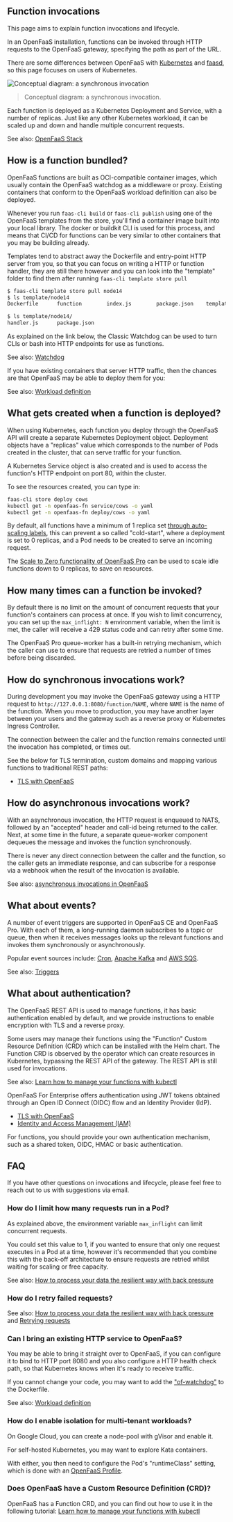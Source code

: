 ## Function invocations

This page aims to explain function invocations and lifecycle.

In an OpenFaaS installation, functions can be invoked through HTTP requests to the OpenFaaS gateway, specifying the path as part of the URL.

There are some differences between OpenFaaS with [Kubernetes](/deployment/kubernetes) and [faasd](/deployment/faasd), so this page focuses on users of Kubernetes.

![Conceptual diagram: a synchronous invocation](/images/invoke.png)
> Conceptual diagram: a synchronous invocation.

Each function is deployed as a Kubernetes Deployment and Service, with a number of replicas. Just like any other Kubernetes workload, it can be scaled up and down and handle multiple concurrent requests.

See also: [OpenFaaS Stack](/architecture/stack)

## How is a function bundled?

OpenFaaS functions are built as OCI-compatible container images, which usually contain the OpenFaaS watchdog as a middleware or proxy. Existing containers that conform to the OpenFaaS workload definition can also be deployed.

Whenever you run `faas-cli build` or `faas-cli publish` using one of the OpenFaaS templates from the store, you'll find a container image built into your local library. The docker or buildkit CLI is used for this process, and means that CI/CD for functions can be very similar to other containers that you may be building already.

Templates tend to abstract away the Dockerfile and entry-point HTTP server from you, so that you can focus on writing a HTTP or function handler, they are still there however and you can look into the "template" folder to find them after running `faas-cli template store pull`

```bash
$ faas-cli template store pull node14
$ ls template/node14
Dockerfile      function        index.js        package.json    template.yml

$ ls template/node14/
handler.js      package.json
```

As explained on the link below, the Classic Watchdog can be used to turn CLIs or bash into HTTP endpoints for use as functions.

See also: [Watchdog](/architecture/watchdog)

If you have existing containers that server HTTP traffic, then the chances are that OpenFaaS may be able to deploy them for you:

See also: [Workload definition](/reference/workloads)

## What gets created when a function is deployed?

When using Kubernetes, each function you deploy through the OpenFaaS API will create a separate Kubernetes Deployment object. Deployment objects have a "replicas" value which corresponds to the number of Pods created in the cluster, that can serve traffic for your function.

A Kubernetes Service object is also created and is used to access the function's HTTP endpoint on port 80, within the cluster.

To see the resources created, you can type in:

```bash
faas-cli store deploy cows
kubectl get -n openfaas-fn service/cows -o yaml
kubectl get -n openfaas-fn deploy/cows -o yaml
```

By default, all functions have a minimum of 1 replica set [through auto-scaling labels](/architecture/autoscaling), this can prevent a so called "cold-start", where a deployment is set to 0 replicas, and a Pod needs to be created to serve an incoming request.

The [Scale to Zero functionality of OpenFaaS Pro](/openfaas-pro/scale-to-zero) can be used to scale idle functions down to 0 replicas, to save on resources.

## How many times can a function be invoked?

By default there is no limit on the amount of concurrent requests that your function's containers can process at once. If you wish to limit concurrency, you can set up the `max_inflight: N` environment variable, when the limit is met, the caller will receive a 429 status code and can retry after some time.

The OpenFaaS Pro queue-worker has a built-in retrying mechanism, which the caller can use to ensure that requests are retried a number of times before being discarded.

## How do synchronous invocations work?

During development you may invoke the OpenFaaS gateway using a HTTP request to `http://127.0.0.1:8080/function/NAME`, where `NAME` is the name of the function. When you move to production, you may have another layer between your users and the gateway such as a reverse proxy or Kubernetes Ingress Controller.

The connection between the caller and the function remains connected until the invocation has completed, or times out.

See the below for TLS termination, custom domains and mapping various functions to traditional REST paths:

* [TLS with OpenFaaS](/reference/tls-openfaas)

## How do asynchronous invocations work?

With an asynchronous invocation, the HTTP request is enqueued to NATS, followed by an "accepted" header and call-id being returned to the caller. Next, at some time in the future, a separate queue-worker component dequeues the message and invokes the function synchronously.

There is never any direct connection between the caller and the function, so the caller gets an immediate response, and can subscribe for a response via a webhook when the result of the invocation is available.

See also: [asynchronous invocations in OpenFaaS](/reference/async)

## What about events?

A number of event triggers are supported in OpenFaaS CE and OpenFaaS Pro. With each of them, a long-running daemon subscribes to a topic or queue, then when it receives messages looks up the relevant functions and invokes them synchronously or asynchronously.

Popular event sources include: [Cron](/reference/cron), [Apache Kafka](/openfaas-pro/kafka-events) and [AWS SQS](/openfaas-pro/sqs-events).

See also: [Triggers](/reference/triggers)

## What about authentication?

The OpenFaaS REST API is used to manage functions, it has basic authentication enabled by default, and we provide instructions to enable encryption with TLS and a reverse proxy.

Some users may manage their functions using the "Function" Custom Resource Definition (CRD) which can be installed with the Helm chart. The Function CRD is observed by the operator which can create resources in Kubernetes, bypassing the REST API of the gateway. The REST API is still used for invocations.

See also: [Learn how to manage your functions with kubectl](https://www.openfaas.com/blog/manage-functions-with-kubectl/)

OpenFaaS For Enterprise offers authentication using JWT tokens obtained through an Open ID Connect (OIDC) flow and an Identity Provider (IdP).

* [TLS with OpenFaaS](/reference/tls-openfaas)
* [Identity and Access Management (IAM)](/openfaas-pro/iam/overview/)

For functions, you should provide your own authentication mechanism, such as a shared token, OIDC, HMAC or basic authentication.

## FAQ

If you have other questions on invocations and lifecycle, please feel free to reach out to us with suggestions via email.

### How do I limit how many requests run in a Pod?

As explained above, the environment variable `max_inflight` can limit concurrent requests.

You could set this value to 1, if you wanted to ensure that only one request executes in a Pod at a time, however it's recommended that you combine this with the back-off architecture to ensure requests are retried whilst waiting for scaling or free capacity.

See also: [How to process your data the resilient way with back pressure](https://www.openfaas.com/blog/limits-and-backpressure/)

### How do I retry failed requests?

See also: [How to process your data the resilient way with back pressure](https://www.openfaas.com/blog/limits-and-backpressure/) and [Retrying requests](/openfaas-pro/retries)

### Can I bring an existing HTTP service to OpenFaaS?

You may be able to bring it straight over to OpenFaaS, if you can configure it to bind to HTTP port 8080 and you also configure a HTTP health check path, so that Kubernetes knows when it's ready to receive traffic.

If you cannot change your code, you may want to add the ["of-watchdog"](/architecture/watchdog) to the Dockerfile.

See also: [Workload definition](/reference/workloads)

### How do I enable isolation for multi-tenant workloads?

On Google Cloud, you can create a node-pool with gVisor and enable it.

For self-hosted Kubernetes, you may want to explore Kata containers.

With either, you then need to configure the Pod's "runtimeClass" setting, which is done with an [OpenFaaS Profile](/reference/profiles).

### Does OpenFaaS have a Custom Resource Definition (CRD)?

OpenFaaS has a Function CRD, and you can find out how to use it in the following tutorial: [Learn how to manage your functions with kubectl](https://www.openfaas.com/blog/manage-functions-with-kubectl/)
